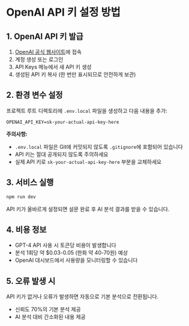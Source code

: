 # OpenAI API 키 설정 방법

## 1. OpenAI API 키 발급

1. [OpenAI 공식 웹사이트](https://platform.openai.com/)에 접속
2. 계정 생성 또는 로그인
3. API Keys 메뉴에서 새 API 키 생성
4. 생성된 API 키 복사 (한 번만 표시되므로 안전하게 보관)

## 2. 환경 변수 설정

프로젝트 루트 디렉토리에 `.env.local` 파일을 생성하고 다음 내용을 추가:

```env
OPENAI_API_KEY=sk-your-actual-api-key-here
```

**주의사항:**
- `.env.local` 파일은 Git에 커밋되지 않도록 `.gitignore`에 포함되어 있습니다
- API 키는 절대 공개되지 않도록 주의하세요
- 실제 API 키로 `sk-your-actual-api-key-here` 부분을 교체하세요

## 3. 서비스 실행

```bash
npm run dev
```

API 키가 올바르게 설정되면 설문 완료 후 AI 분석 결과를 받을 수 있습니다.

## 4. 비용 정보

- GPT-4 API 사용 시 토큰당 비용이 발생합니다
- 분석 1회당 약 $0.03-0.05 (한화 약 40-70원) 예상
- OpenAI 대시보드에서 사용량을 모니터링할 수 있습니다

## 5. 오류 발생 시

API 키가 없거나 오류가 발생하면 자동으로 기본 분석으로 전환됩니다.
- 신뢰도 70%의 기본 분석 제공
- AI 분석 대비 간소화된 내용 제공 